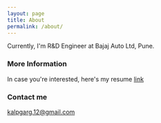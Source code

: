 ```yaml
---
layout: page
title: About
permalink: /about/
---
```

Currently, I'm R&D Engineer at Bajaj Auto Ltd, Pune.

### More Information

In case you're interested, here's my resume [link](https://docs.google.com/document/d/11nk2wc66wJ29ShjWZC6b5XL55FboUMdWhQTrFQMFCR8/edit?usp=sharing)

### Contact me

[kalpgarg.12@gmail.com](mailto:kalpgarg.12@gmail.com)